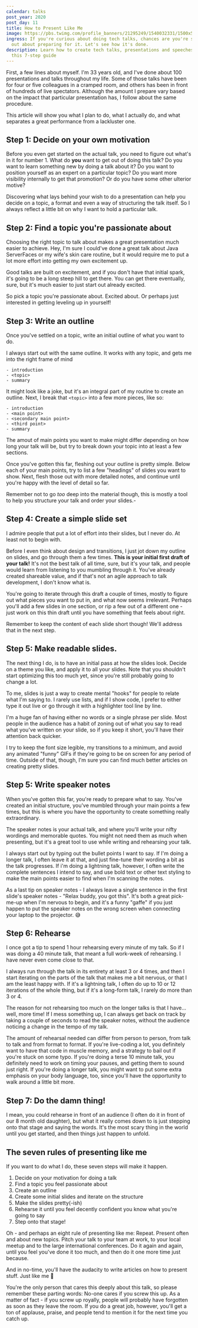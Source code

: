 ```yaml
---
calendar: talks
post_year: 2020
post_day: 11
title: How to Present Like Me
image: https://pbs.twimg.com/profile_banners/21295249/1540032331/1500x500
ingress: If you're curious about doing tech talks, chances are you're stressed
  out about preparing for it. Let's see how it's done.
description: Learn how to create tech talks, presentations and speeches with
  this 7-step guide
---
```


First, a few lines about myself. I'm 33 years old, and I've done about 100 presentations and talks throughout my life. Some of those talks have been for four or five colleagues in a cramped room, and others has been in front of hundreds of live spectators. Although the amount I prepare vary based on the impact that particular presentation has, I follow about the same procedure.

This article will show you what I plan to do, what I actually do, and what separates a great performance from a lackluster one.

## Step 1: Decide on your own motivation

Before you even get started on the actual talk, you need to figure out what's in it for number 1. What do **you** want to get out of doing this talk? Do you want to learn something new by doing a talk about it? Do you want to position yourself as an expert on a particular topic? Do you want more visibility internally to get that promotion? Or do you have some other ulterior motive?

Discovering what lays behind your wish to do a presentation can help you decide on a topic, a format and even a way of structuring the talk itself. So I always reflect a little bit on why I want to hold a particular talk.

## Step 2: Find a topic you're passionate about

Choosing the right topic to talk about makes a great presentation much easier to achieve. Hey, I'm sure I could've done a great talk about Java ServerFaces or my wife's skin care routine, but it would require me to put a lot more effort into getting my own excitement up.

Good talks are built on excitement, and if you don't have that initial spark, it's going to be a long steep hill to get there. You can get there eventually, sure, but it's much easier to just start out already excited.

So pick a topic you're passionate about. Excited about. Or perhaps just interested in getting leveling up in yourself!

## Step 3: Write an outline

Once you've settled on a topic, write an initial outline of what you want to do.

I always start out with the same outline. It works with any topic, and gets me into the right frame of mind

```
- introduction
- <topic>
- summary
```

It might look like a joke, but it's an integral part of my routine to create an outline. Next, I break that `<topic>` into a few more pieces, like so:

```
- introduction
- <main point>
- <secondary main point>
- <third point>
- summary
```

The amout of main points you want to make might differ depending on how long your talk will be, but try to break down your topic into at least a few sections.

Once you've gotten this far, fleshing out your outline is pretty simple. Below each of your main points, try to list a few "headings" of slides you want to show. Next, flesh those out with more detailed notes, and continue until you're happy with the level of detail so far.

Remember not to go _too_ deep into the material though, this is mostly a tool to help you structure your talk and order your slides.-

## Step 4: Create a simple slide set

I admire people that put a lot of effort into their slides, but I never do. At least not to begin with.

Before I even think about design and transitions, I just jot down my outline on slides, and go through them a few times. **This is your initial first draft of your talk!** It's not the best talk of all time, sure, but it's your talk, and people would learn from listening to you mumbling through it. You've already created shareable value, and if that's not an agile approach to talk development, I don't know what is.

You're going to iterate through this draft a couple of times, mostly to figure out what pieces you want to put in, and what now seems irrelevant. Perhaps you'll add a few slides in one section, or rip a few out of a different one - just work on this thin draft until you have something that feels about right.

Remember to keep the content of each slide short though! We'll address that in the next step.

## Step 5: Make readable slides.

The next thing I do, is to have an initial pass at how the slides look. Decide on a theme you like, and apply it to all your slides. Note that you shouldn't start optimizing this too much yet, since you're still probably going to change a lot.

To me, slides is just a way to create mental "hooks" for people to relate what I'm saying to. I rarely use lists, and if I show code, I prefer to either type it out live or go through it with a highlighter tool line by line.

I'm a huge fan of having either no words or a single phrase per slide. Most people in the audience has a habit of zoning out of what you say to read what you've written on your slide, so if you keep it short, you'll have their attention back quicker.

I try to keep the font size legible, my transitions to a minimum, and avoid any animated "funny" GIFs if they're going to be on screen for any period of time. Outside of that, though, I'm sure you can find much better articles on creating pretty slides.

## Step 5: Write speaker notes

When you've gotten this far, you're ready to prepare what to say. You've created an initial structure, you've mumbled through your main points a few times, but this is where you have the opportunity to create something really extraordinary.

The speaker notes is your actual talk, and where you'll write your nifty wordings and memorable quotes. You might not need them as much when presenting, but it's a great tool to use while writing and rehearsing your talk.

I always start out by typing out the bullet points I want to say. If I'm doing a longer talk, I often leave it at that, and just fine-tune their wording a bit as the talk progresses. If i'm doing a lightning talk, however, I often write the complete sentences I intend to say, and use bold text or other text styling to make the main points easier to find when I'm scanning the notes.

As a last tip on speaker notes - I always leave a single sentence in the first slide's speaker notes - "Relax buddy, you got this". It's both a great pick-me-up when I'm nervous to begin, and it's a funny "gaffe" if you just happen to put the speaker notes on the wrong screen when connecting your laptop to the projector. 😅

## Step 6: Rehearse

I once got a tip to spend 1 hour rehearsing every minute of my talk. So if I was doing a 40 minute talk, that meant a full work-week of rehearsing. I have never even come close to that.

I always run through the talk in its entirety at least 3 or 4 times, and then I start iterating on the parts of the talk that makes me a bit nervous, or that I am the least happy with. If it's a lightning talk, I often do up to 10 or 12 iterations of the whole thing, but if it's a long-form talk, I rarely do more than 3 or 4.

The reason for not rehearsing too much on the longer talks is that I have… well, more time! If I mess something up, I can always get back on track by taking a couple of seconds to read the speaker notes, without the audience noticing a change in the tempo of my talk.

The amount of rehearsal needed can differ from person to person, from talk to talk and from format to format. If you're live-coding a lot, you definitely want to have that code in muscle memory, and a strategy to bail out if you're stuck on some typo. If you're doing a terse 10 minute talk, you definitely need to work on timing your pauses, and getting them to sound just right. If you're doing a longer talk, you might want to put some extra emphasis on your body language, too, since you'll have the opportunity to walk around a little bit more.

## Step 7: Do the damn thing!

I mean, you could rehearse in front of an audience (I often do it in front of our 8 month old daughter), but what it really comes down to is just stepping onto that stage and saying the words. It's the most scary thing in the world until you get started, and then things just happen to unfold.

## The seven rules of presenting like me

If you want to do what I do, these seven steps will make it happen.

1. Decide on your motivation for doing a talk
2. Find a topic you feel passionate about
3. Create an outline
4. Create some initial slides and iterate on the structure
5. Make the slides pretty(-ish)
6. Rehearse it until you feel decently confident you know what you're going to say
7. Step onto that stage!

Oh - and perhaps an eight rule of presenting like me: Repeat. Present often and about new topics. Pitch your talk to your team at work, to your local meetup and to the large international conferences. Do it again and again, until you feel you've done it too much, and then do it one more time just because.

And in no-time, you'll have the audacity to write articles on how to present stuff. Just like me 🎉

You're the only person that cares this deeply about this talk, so please remember these parting words: No-one cares if you screw this up. As a matter of fact - if you screw up royally, people will probably have forgotten as soon as they leave the room. If you do a great job, however, you'll get a ton of applause, praise, and people tend to mention it for the next time you catch up.